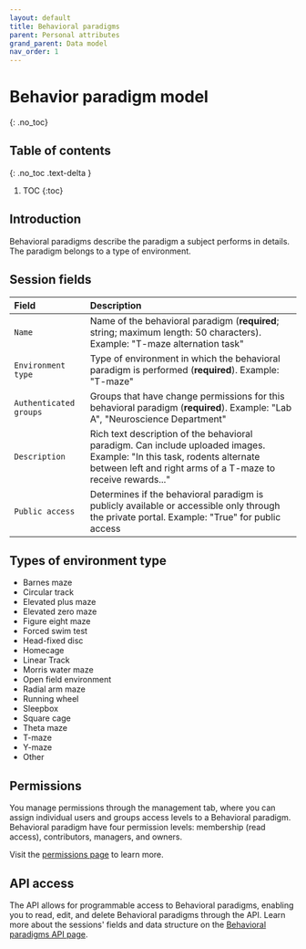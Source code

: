 ```yaml
---
layout: default
title: Behavioral paradigms
parent: Personal attributes
grand_parent: Data model
nav_order: 1
---
```


# Behavior paradigm model
{: .no_toc}

## Table of contents
{: .no_toc .text-delta }

1. TOC
{:toc}

## Introduction 

Behavioral paradigms describe the paradigm a subject performs in details. The paradigm belongs to a type of environment.

## Session fields

| Field                | Description |
|:---------------------|:------------|
| `Name`                 | Name of the behavioral paradigm (**required**; string; maximum length: 50 characters). Example: "T-maze alternation task" |
| `Environment type`     | Type of environment in which the behavioral paradigm is performed (**required**). Example: "T-maze" |
| `Authenticated groups` | Groups that have change permissions for this behavioral paradigm (**required**). Example: "Lab A", "Neuroscience Department" |
| `Description`          | Rich text description of the behavioral paradigm. Can include uploaded images. Example: "In this task, rodents alternate between left and right arms of a T-maze to receive rewards..." |
| `Public access`        | Determines if the behavioral paradigm is publicly available or accessible only through the private portal. Example: "True" for public access |

## Types of environment type

- Barnes maze
- Circular track
- Elevated plus maze
- Elevated zero maze
- Figure eight maze
- Forced swim test
- Head-fixed disc
- Homecage
- Linear Track
- Morris water maze
- Open field environment
- Radial arm maze
- Running wheel
- Sleepbox
- Square cage
- Theta maze
- T-maze
- Y-maze
- Other

## Permissions

You manage permissions through the management tab, where you can assign individual users and groups access levels to a Behavioral paradigm. Behavioral paradigm have four permission levels: membership (read access), contributors, managers, and owners.

Visit the [permissions page]({{"datamodel/permissions/"|absolute_url}}) to learn more. 

## API access

The API allows for programmable access to Behavioral paradigms, enabling you to read, edit, and delete Behavioral paradigms through the API. Learn more about the sessions' fields and data structure on the [Behavioral paradigms API page]({{"api/personal_attributes/behavioralparadigm/"|absolute_url}}). 
